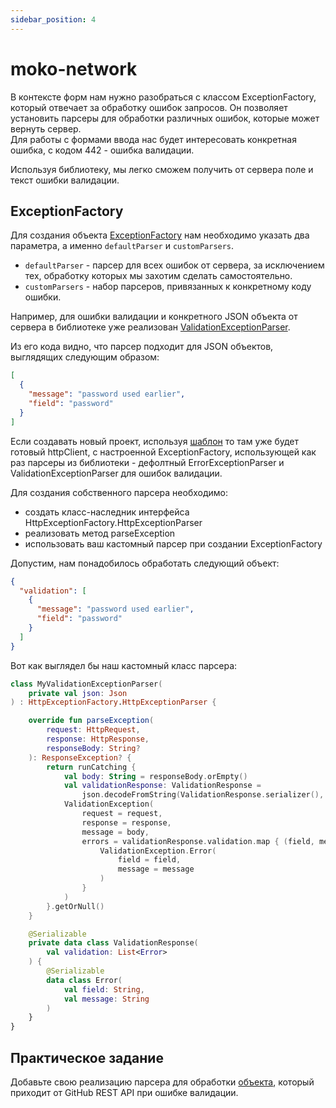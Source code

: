 ```yaml
---
sidebar_position: 4
---
```


# moko-network

В контексте форм нам нужно разобраться с классом ExceptionFactory, который отвечает за обработку ошибок запросов. Он позволяет установить парсеры для обработки различных ошибок, которые может вернуть сервер.  
Для работы с формами ввода нас будет интересовать конкретная ошибка, с кодом 442 - ошибка валидации.

Используя библиотеку, мы легко сможем получить от сервера поле и текст ошибки валидации. 

## ExceptionFactory

Для создания объекта [ExceptionFactory](https://github.com/icerockdev/moko-network/blob/26fd7bbf10da6b09f1a543f316155c6c3880023e/network/src/commonMain/kotlin/dev/icerock/moko/network/exceptionfactory/HttpExceptionFactory.kt) нам необходимо указать два параметра, а именно `defaultParser` и `customParsers`.  
 - `defaultParser` - парсер для всех ошибок от сервера, за исключением тех, обработку которых мы захотим сделать самостоятельно.  
 - `customParsers` - набор парсеров, привязанных к конкретному коду ошибки.  

Например, для ошибки валидации и конкретного JSON объекта от сервера в библиотеке уже реализован [ValidationExceptionParser](https://github.com/icerockdev/moko-network/blob/0f8459ff2d51c6b7cade0cadd6d11066b7a55d60/network/src/commonMain/kotlin/dev/icerock/moko/network/exceptionfactory/parser/ValidationExceptionParser.kt).  

Из его кода видно, что парсер подходит для JSON объектов, выглядящих следующим образом:
```json
[
  {
    "message": "password used earlier",
    "field": "password"
  }
]
```

Если создавать новый проект, используя [шаблон](/university/icerock-basics/mobile-moko-boilerplate) то там уже будет готовый httpClient, с настроенной ExceptionFactory, использующей как раз парсеры из библиотеки - дефолтный ErrorExceptionParser и ValidationExceptionParser для ошибок валидации.

Для создания собственного парсера необходимо: 
- создать класс-наследник интерфейса HttpExceptionFactory.HttpExceptionParser
- реализовать метод parseException
- использовать ваш кастомный парсер при создании ExceptionFactory

Допустим, нам понадобилось обработать следующий объект:

```json
{
  "validation": [
    {
      "message": "password used earlier",
      "field": "password"
    }
  ]
}
```

Вот как выглядел бы наш кастомный класс парсера:
```kotlin
class MyValidationExceptionParser(
    private val json: Json
) : HttpExceptionFactory.HttpExceptionParser {

    override fun parseException(
        request: HttpRequest,
        response: HttpResponse,
        responseBody: String?
    ): ResponseException? {
        return runCatching {
            val body: String = responseBody.orEmpty()
            val validationResponse: ValidationResponse =
                json.decodeFromString(ValidationResponse.serializer(), body)
            ValidationException(
                request = request,
                response = response,
                message = body,
                errors = validationResponse.validation.map { (field, message) ->
                    ValidationException.Error(
                        field = field,
                        message = message
                    )
                }
            )
        }.getOrNull()
    }

    @Serializable
    private data class ValidationResponse(
        val validation: List<Error>
    ) {
        @Serializable
        data class Error(
            val field: String,
            val message: String
        )
    }
}
```

## Практическое задание
Добавьте свою реализацию парсера для обработки [объекта](https://docs.github.com/en/rest/overview/resources-in-the-rest-api#client-errors), который приходит от GitHub REST API при ошибке валидации.
